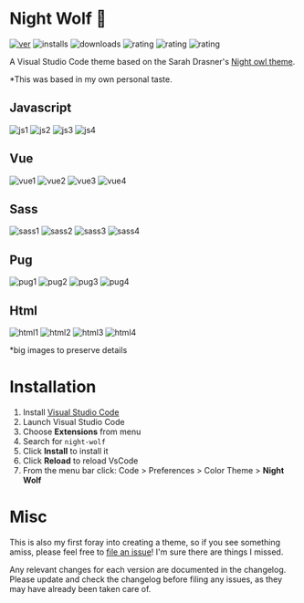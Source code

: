# Night Wolf 🐺
[![ver](https://vsmarketplacebadges.dev/version-short/MaoSantaella.night-wolf.svg?label=Night-Wolf&colorA=1A3144&colorB=5FB7DA)](https://marketplace.visualstudio.com/items?itemName=MaoSantaella.night-wolf)
![installs](https://vsmarketplacebadges.dev/installs/MaoSantaella.night-wolf.svg?label=Installs&colorA=1A3144&colorB=5FB7DA)
![downloads](https://vsmarketplacebadges.dev/downloads/MaoSantaella.night-wolf.svg?label=Downloads&colorA=1A3144&colorB=5FB7DA)
![rating](https://vsmarketplacebadges.dev/rating-short/MaoSantaella.night-wolf.svg?label=Rating&colorA=1A3144&colorB=5FB7DA)
![rating](https://vsmarketplacebadges.dev/trending-weekly/MaoSantaella.night-wolf.svg?label=Trend-W&colorA=1A3144&colorB=5FB7DA)
![rating](https://vsmarketplacebadges.dev/trending-monthly/MaoSantaella.night-wolf.svg?label=Trend-M&colorA=1A3144&colorB=5FB7DA)

A Visual Studio Code theme based on the Sarah Drasner's [Night owl theme](https://marketplace.visualstudio.com/items?itemName=sdras.night-owl).

*This was based in my own personal taste.

## Javascript
![js1](https://github.com/maoma87/NightWolfTheme/raw/HEAD/images/js-1.jpg)
![js2](https://github.com/maoma87/NightWolfTheme/raw/HEAD/images/js-2.jpg)
![js3](https://github.com/maoma87/NightWolfTheme/raw/HEAD/images/js-3.jpg)
![js4](https://github.com/maoma87/NightWolfTheme/raw/HEAD/images/js-4.jpg)

## Vue
![vue1](https://github.com/maoma87/NightWolfTheme/raw/HEAD/images/vue-1.jpg)
![vue2](https://github.com/maoma87/NightWolfTheme/raw/HEAD/images/vue-2.jpg)
![vue3](https://github.com/maoma87/NightWolfTheme/raw/HEAD/images/vue-3.jpg)
![vue4](https://github.com/maoma87/NightWolfTheme/raw/HEAD/images/vue-4.jpg)

## Sass
![sass1](https://github.com/maoma87/NightWolfTheme/raw/HEAD/images/sass-1.jpg)
![sass2](https://github.com/maoma87/NightWolfTheme/raw/HEAD/images/sass-2.jpg)
![sass3](https://github.com/maoma87/NightWolfTheme/raw/HEAD/images/sass-3.jpg)
![sass4](https://github.com/maoma87/NightWolfTheme/raw/HEAD/images/sass-4.jpg)

## Pug
![pug1](https://github.com/maoma87/NightWolfTheme/raw/HEAD/images/pug-1.jpg)
![pug2](https://github.com/maoma87/NightWolfTheme/raw/HEAD/images/pug-2.jpg)
![pug3](https://github.com/maoma87/NightWolfTheme/raw/HEAD/images/pug-3.jpg)
![pug4](https://github.com/maoma87/NightWolfTheme/raw/HEAD/images/pug-4.jpg)

## Html
![html1](https://github.com/maoma87/NightWolfTheme/raw/HEAD/images/html-1.jpg)
![html2](https://github.com/maoma87/NightWolfTheme/raw/HEAD/images/html-2.jpg)
![html3](https://github.com/maoma87/NightWolfTheme/raw/HEAD/images/html-3.jpg)
![html4](https://github.com/maoma87/NightWolfTheme/raw/HEAD/images/html-4.jpg)

*big images to preserve details

# Installation

1.  Install [Visual Studio Code](https://code.visualstudio.com/)
2.  Launch Visual Studio Code
3.  Choose **Extensions** from menu
4.  Search for `night-wolf`
5.  Click **Install** to install it
6.  Click **Reload** to reload VsCode
7.  From the menu bar click: Code > Preferences > Color Theme > **Night Wolf**

# Misc

This is also my first foray into creating a theme, so if you see something amiss, please feel free to [file an issue](https://github.com/maoma87/NightWolfTheme/issues)! I'm sure there are things I missed.

Any relevant changes for each version are documented in the changelog. Please update and check the changelog before filing any issues, as they may have already been taken care of.
